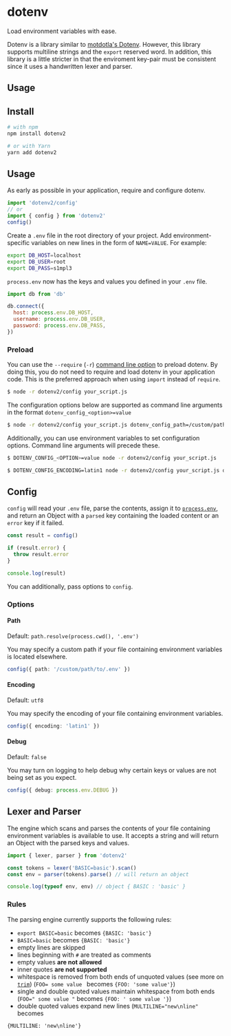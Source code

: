 # dotenv

Load environment variables with ease.

Dotenv is a library similar to [motdotla's Dotenv](https://github.com/motdotla/dotenv). However, this library supports multiline strings and the `export` reserved word. In addition, this library is a little stricter in that the enviroment key-pair must be consistent since it uses a handwritten lexer and parser.

## Usage

## Install

```bash
# with npm
npm install dotenv2

# or with Yarn
yarn add dotenv2
```

## Usage

As early as possible in your application, require and configure dotenv.

```javascript
import 'dotenv2/config'
// or
import { config } from 'dotenv2'
config()
```

Create a `.env` file in the root directory of your project. Add
environment-specific variables on new lines in the form of `NAME=VALUE`.
For example:

```sh
export DB_HOST=localhost
export DB_USER=root
export DB_PASS=s1mpl3
```

`process.env` now has the keys and values you defined in your `.env` file.

```javascript
import db from 'db'

db.connect({
  host: process.env.DB_HOST,
  username: process.env.DB_USER,
  password: process.env.DB_PASS,
})
```

### Preload

You can use the `--require` (`-r`) [command line option](https://nodejs.org/api/cli.html#cli_r_require_module) to preload dotenv. By doing this, you do not need to require and load dotenv in your application code. This is the preferred approach when using `import` instead of `require`.

```bash
$ node -r dotenv2/config your_script.js
```

The configuration options below are supported as command line arguments in the format `dotenv_config_<option>=value`

```bash
$ node -r dotenv2/config your_script.js dotenv_config_path=/custom/path/to/.env
```

Additionally, you can use environment variables to set configuration options. Command line arguments will precede these.

```bash
$ DOTENV_CONFIG_<OPTION>=value node -r dotenv2/config your_script.js
```

```bash
$ DOTENV_CONFIG_ENCODING=latin1 node -r dotenv2/config your_script.js dotenv_config_path=/custom/path/to/.env
```

## Config

`config` will read your `.env` file, parse the contents, assign it to
[`process.env`](https://nodejs.org/docs/latest/api/process.html#process_process_env),
and return an Object with a `parsed` key containing the loaded content or an `error` key if it failed.

```ts
const result = config()

if (result.error) {
  throw result.error
}

console.log(result)
```

You can additionally, pass options to `config`.

### Options

#### Path

Default: `path.resolve(process.cwd(), '.env')`

You may specify a custom path if your file containing environment variables is located elsewhere.

```ts
config({ path: '/custom/path/to/.env' })
```

#### Encoding

Default: `utf8`

You may specify the encoding of your file containing environment variables.

```ts
config({ encoding: 'latin1' })
```

#### Debug

Default: `false`

You may turn on logging to help debug why certain keys or values are not being set as you expect.

```ts
config({ debug: process.env.DEBUG })
```

## Lexer and Parser

The engine which scans and parses the contents of your file containing environment
variables is available to use. It accepts a string and will return
an Object with the parsed keys and values.

```ts
import { lexer, parser } from 'dotenv2'

const tokens = lexer('BASIC=basic').scan()
const env = parser(tokens).parse() // will return an object

console.log(typeof env, env) // object { BASIC : 'basic' }
```

### Rules

The parsing engine currently supports the following rules:

- `export BASIC=basic` becomes `{BASIC: 'basic'}`
- `BASIC=basic` becomes `{BASIC: 'basic'}`
- empty lines are skipped
- lines beginning with `#` are treated as comments
- empty values **are not allowed**
- inner quotes **are not supported**
- whitespace is removed from both ends of unquoted values (see more on [`trim`](https://developer.mozilla.org/en-US/docs/Web/JavaScript/Reference/Global_Objects/String/Trim)) (`FOO= some value ` becomes `{FOO: 'some value'}`)
- single and double quoted values maintain whitespace from both ends (`FOO=" some value "` becomes `{FOO: ' some value '}`)
- double quoted values expand new lines (`MULTILINE="new\nline"` becomes

```
{MULTILINE: 'new\nline'}
```
